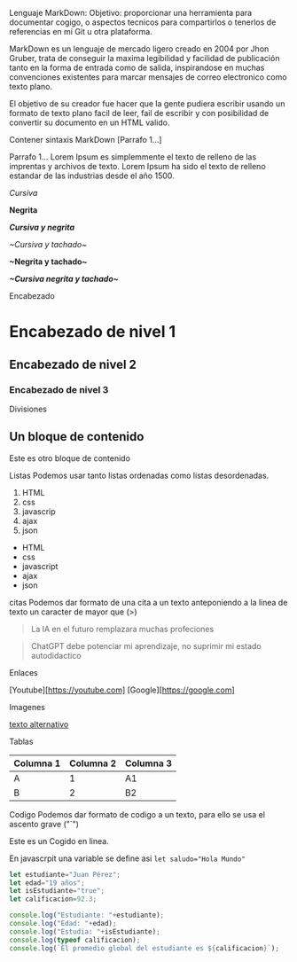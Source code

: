 Lenguaje MarkDown:
Objetivo: proporcionar una herramienta para documentar cogigo, o aspectos tecnicos para compartirlos o tenerlos de referencias en mi Git u otra plataforma.

MarkDown es un lenguaje de mercado ligero creado en 2004 por Jhon Gruber, trata de conseguir la maxima legibilidad y facilidad de publicación tanto en la forma de entrada como de salida, inspirandose en muchas convenciones existentes para marcar mensajes de correo electronico como texto plano.

El objetivo de su creador fue hacer que la gente pudiera escribir usando un formato de texto plano facil de leer, fail de escribir y con posibilidad de convertir su documento en un HTML valido.

Contener sintaxis MarkDown  [Parrafo 1...]

Parrafo 1...
Lorem Ipsum es simplemmente el texto de relleno de las imprentas y archivos de texto. Lorem Ipsum ha sido el texto de relleno estandar de las industrias desde el año 1500.

_Cursiva_

**Negrita**

**_Cursiva y negrita_**

_~Cursiva y tachado~_

**~Negrita y tachado~**

**_~Cursiva negrita y tachado~_**


Encabezado

# Encabezado de nivel 1
## Encabezado de nivel 2
### Encabezado de nivel 3

Divisiones

Un bloque de contenido
---
Este es otro bloque de contenido

Listas
Podemos usar tanto listas ordenadas como listas desordenadas.

1. HTML
1. css
1. javascrip
1. ajax
1. json

- HTML
- css
- javascript
- ajax
- json

citas
Podemos dar formato de una cita a un texto anteponiendo a la linea de texto un caracter de mayor que (>)

> La IA en el futuro remplazara muchas profeciones

> ChatGPT debe potenciar mi aprendizaje, no suprimir mi estado autodidactico

Enlaces

[Youtube][https://youtube.com]
[Google][https://google.com]

Imagenes

[texto alternativo](https://www.google.com/url?sa=i&url=https%3A%2F%2Fwall.alphacoders.com%2Fbig.php%3Fi%3D967401&psig=AOvVaw3cjkswFTGodwtS-6-87hrX&ust=1730922682898000&source=images&cd=vfe&opi=89978449&ved=0CBQQjRxqFwoTCIjeitT7xYkDFQAAAAAdAAAAABAE)

Tablas

| Columna 1 | Columna 2 | Columna 3 |
|-----------|-----------|-----------|
|A          |1          |A1         |
|B 	        |2          |B2         |


Codigo
Podemos dar formato de codigo a un texto, para ello se usa el ascento grave ("`")

Este es un Cogido en linea.

En javascrpit una variable se define asi
`let saludo="Hola Mundo"`

```js
let estudiante="Juan Pérez";
let edad="19 años";
let isEstudiante="true";
let calificacion=92.3;

console.log("Estudiante: "+estudiante);
console.log("Edad: "+edad);
console.log("Estudia: "+isEstudiante);
console.log(typeof calificacion);
console.log(`El promedio global del estudiante es ${calificacion}`);
```